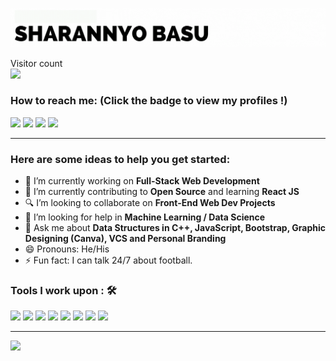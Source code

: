 ![Name](githubname.gif)

<p> 
  Visitor count<br>
  <img src="https://profile-counter.glitch.me/shrannyobasu/count.svg" />
</p>

### How to reach me: <strong>(Click the badge to view my profiles !)</strong>

<img src="https://img.shields.io/badge/yobasu2015@gmail.com-%23D14836.svg?&style=for-the-badge&logo=gmail&logoColor=white" href="yobasu2015@gmail.com">   <a  href="https://www.instagram.com/sharannyo_/"><img src="https://img.shields.io/badge/@sharannyo_-%23E4405F.svg?&style=for-the-badge&logo=instagram&logoColor=white"></a>   <a href="https://www.linkedin.com/in/sharannyobasu/"><img src="https://img.shields.io/badge/Sharannyo Basu-%230077B5.svg?&style=for-the-badge&logo=linkedin&logoColor=white" ></a>   <a  href="https://medium.com/@yobasu2015"><img src="https://img.shields.io/badge/@yobasu2015-%2312100E.svg?&style=for-the-badge&logo=medium&logoColor=white"></a>

<hr>

### Here are some ideas to help you get started:

- 🔭 I’m currently working on <strong>Full-Stack Web Development</strong>
- 🌱 I’m currently contributing to <strong>Open Source</strong> and learning <strong>React JS</strong>
- 🔍 I’m looking to collaborate on <strong>Front-End Web Dev Projects</strong>
- 🤔 I’m looking for help in <strong>Machine Learning / Data Science</strong>
- 💬 Ask me about <strong>Data Structures in C++, JavaScript, Bootstrap, Graphic Designing (Canva), VCS and Personal Branding</strong>
- 😄 Pronouns: He/His
- ⚡ Fun fact: I can talk 24/7 about football.

### Tools I work upon : 🛠

<img src="https://img.shields.io/badge/c++%20-%2300599C.svg?&style=for-the-badge&logo=c%2B%2B&logoColor=white">   <img src="https://img.shields.io/badge/python%20-%2314354C.svg?&style=for-the-badge&logo=python&logoColor=white">   <img src="https://img.shields.io/badge/javascript%20-%23323330.svg?&style=for-the-badge&logo=javascript&logoColor=%23F7DF1E">   <img src="https://img.shields.io/badge/html5%20-%23E34F26.svg?&style=for-the-badge&logo=html5&logoColor=white">   <img src="https://img.shields.io/badge/css3%20-%231572B6.svg?&style=for-the-badge&logo=css3&logoColor=white">   <img src="https://img.shields.io/badge/react%20-%2320232a.svg?&style=for-the-badge&logo=react&logoColor=%2361DAFB">   <img src="https://img.shields.io/badge/bootstrap%20-%23563D7C.svg?&style=for-the-badge&logo=bootstrap&logoColor=white">   <img src="https://img.shields.io/badge/git%20-%23F05033.svg?&style=for-the-badge&logo=git&logoColor=white"/>
<hr>

<img src="https://github-readme-stats.vercel.app/api?username=sharannyobasu&show_icons=true&title_color=03fc90&icon_color=03fc90&text_color=03fc90&bg_color=002b19">

